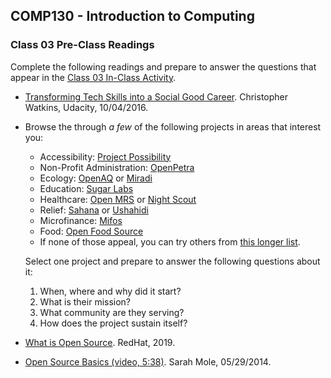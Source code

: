 ## COMP130 - Introduction to Computing

### Class 03 Pre-Class Readings

Complete the following readings and prepare to answer the questions that appear in the [Class 03 In-Class Activity](./class03.pdf).

- [Transforming Tech Skills into a Social Good Career](https://blog.udacity.com/2016/10/transforming-tech-skills-social-good-career.html). Christopher Watkins, Udacity, 10/04/2016.
- Browse the through *a few* of the following projects in areas that interest you:
   - Accessibility: [Project Possibility](http://projectpossibility.org/)
   - Non-Profit Administration: [OpenPetra](https://www.openpetra.org)
   - Ecology: [OpenAQ](https://openaq.org/) or [Miradi](https://www.miradi.org/faqs/)
   - Education: [Sugar Labs](https://sugarlabs.org)
   - Healthcare: [Open MRS](https://openmrs.org) or [Night Scout](http://www.nightscout.info)
   - Relief: [Sahana](https://sahanafoundation.org) or [Ushahidi](https://www.ushahidi.com)
   -	Microfinance: [Mifos](https://mifos.org)
   - Food: [Open Food Source](http://www.openfoodsource.org)
   - If none of those appeal, you can try others from [this longer list](http://www.foss2serve.org/index.php/HFOSS_Projects#HFOSS_Groups_by_Application_Area).  

  Select one project and prepare to answer the following questions about it:
  1. When, where and why did it start?
  1. What is their mission?
  1. What community are they serving?
  1. How does the project sustain itself?
- [What is Open Source](https://opensource.com/resources/what-open-source). RedHat, 2019.
- [Open Source Basics (video, 5:38)](https://www.youtube.com/watch?v=upxUAI-fAtE). Sarah Mole, 05/29/2014.
